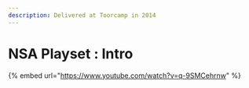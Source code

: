 ```yaml
---
description: Delivered at Toorcamp in 2014
---
```


# NSA Playset : Intro

{% embed url="https://www.youtube.com/watch?v=q-9SMCehrnw" %}
